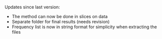 Updates since last version:

 - The method can now be done in slices on data
 - Separate folder for final results (needs revision)
 - Frequency list is now in string format for simplicity when extracting the files
